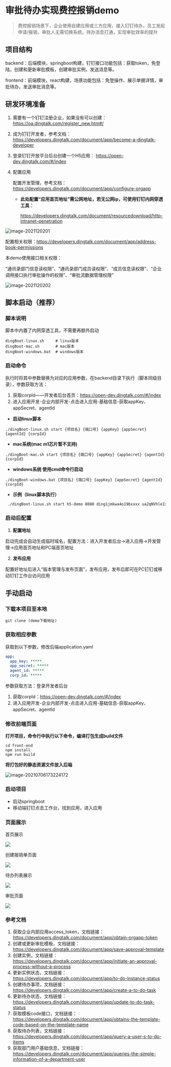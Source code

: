 # 审批待办实现费控报销demo

> 费控报销场景下，企业使用自建应用或三方应用，接入钉钉待办，员工发起申请/报销，审批人无需切换系统，待办消息打通，实现审批效率的提升

## 项目结构

backend：后端模块，springboot构建，钉钉接口功能包括：获取token，免登陆，创建和更新审批模板，创建审批实例，发送消息等。

frontend：前端模块，react构建，场景功能包括：免登操作、展示单据详情，审批待办，发送审批消息等。



## 研发环境准备

1. 需要有一个钉钉注册企业，如果没有可以创建：https://oa.dingtalk.com/register_new.htm#/

2. 成为钉钉开发者，参考文档：https://developers.dingtalk.com/document/app/become-a-dingtalk-developer

3. 登录钉钉开放平台后台创建一个H5应用： https://open-dev.dingtalk.com/#/index

4. 配置应用

   配置开发管理，参考文档：https://developers.dingtalk.com/document/app/configure-orgapp

    - **此处配置“应用首页地址”需公网地址，若无公网ip，可使用钉钉内网穿透工具：**

      https://developers.dingtalk.com/document/resourcedownload/http-intranet-penetration

![image-2021120201](https://z3.ax1x.com/2021/12/02/otwOot.png)



配置相关权限：https://developers.dingtalk.com/document/app/address-book-permissions

本demo使用接口相关权限：

“通讯录部门信息读权限”、“通讯录部门成员读权限”、“成员信息读权限”、“企业调用接口执行审批操作的权限”、“审批流数据管理权限”

![image-2021120202](https://z3.ax1x.com/2021/12/02/ot0ot0.png)

## 脚本启动（推荐）

### 脚本说明

脚本中内置了内网穿透工具，不需要再额外启动

```shell
dingBoot-linux.sh     # linux版本
dingBoot-mac.sh       # mac版本
dingBoot-windows.bat  # windows版本
```

### 启动命令

执行时将其中参数替换为对应的应用参数，在backend目录下执行（脚本同级目录），参数获取方法：

1. 获取corpId——开发者后台首页：https://open-dev.dingtalk.com/#/index
2. 进入应用开发-企业内部开发-点击进入应用-基础信息-获取appKey、appSecret、agentId

- **启动linux脚本**

```shell
./dingBoot-linux.sh start {项目名} {端口号} {appKey} {appSecret} {agentId} {corpId}
```
- **mac系统(mac m1芯片暂不支持)**

```shell
./dingBoot-mac.sh start {项目名} {端口号} {appKey} {appSecret} {agentId} {corpId}
```
- **windows系统 使用cmd命令行启动**

```shell
./dingBoot-windows.bat {项目名} {端口号} {appKey} {appSecret} {agentId} {corpId}
```

- **示例（linux脚本执行）**

```sh
 ./dingBoot-linux.sh start h5-demo 8080 ding1jmkwa4o19bxxxx ua2qNVhleIx14ld6xgoZqtg84EE94sbizRvCimfXrIqYCeyj7b8QvqYxxx 122549400 ding9f50b15bccd1000
```

### 启动后配置

1. **配置地址**

启动完成会自动生成临时域名，配置方法：进入开发者后台->进入应用->开发管理->应用首页地址和PC端首页地址

2. **发布应用**

配置好地址后进入“版本管理与发布页面”，发布应用，发布后即可在PC钉钉或移动钉钉工作台访问应用

## 手动启动

### 下载本项目至本地

```shell
git clone (demo下载地址)
```

### 获取相应参数

获取到以下参数，修改后端application.yaml

```yaml
app:
  app_key: *****
  app_secret: *****
  agent_id: *****
  corp_id: *****
```

参数获取方法：登录开发者后台

1. 获取corpId：https://open-dev.dingtalk.com/#/index
2. 进入应用开发-企业内部开发-点击进入应用-基础信息-获取appKey、appSecret、agentId

### 修改前端页面

**打开项目，命令行中执行以下命令，编译打包生成build文件**

```shell
cd front-end
npm install
npm run build
```

**将打包好的静态资源文件放入后端**

![image-20210706173224172](https://img.alicdn.com/imgextra/i2/O1CN01QLp1Qw1TCVrPddfjZ_!!6000000002346-2-tps-322-521.png)

### 启动项目

- 启动springboot
- 移动端钉钉点击工作台，找到应用，进入应用

### 页面展示

首页展示

![](https://img.alicdn.com/imgextra/i3/O1CN01mGEaWb1e4EVVJ8SRv_!!6000000003817-2-tps-449-282.png)

创建报销单页面

![](https://img.alicdn.com/imgextra/i1/O1CN01ZuI8PO26fc4jNVozB_!!6000000007689-2-tps-450-841.png)

 待办列表展示

![](https://img.alicdn.com/imgextra/i4/O1CN01ruv3eB1lk61EoTGfn_!!6000000004856-2-tps-450-843.png)

审批页面

![](https://img.alicdn.com/imgextra/i2/O1CN01XNy4vA1ulm0oebm9l_!!6000000006078-2-tps-450-851.png)

### **参考文档**

1. 获取企业内部应用access_token，文档链接：https://developers.dingtalk.com/document/app/obtain-orgapp-token
2. 创建或更新审批模板，文档链接：https://developers.dingtalk.com/document/app/save-approval-template
3. 创建实例，文档链接：https://developers.dingtalk.com/document/app/initiate-an-approval-process-without-a-process
4. 更新实例状态，文档链接：https://developers.dingtalk.com/document/app/to-do-instance-status
5. 创建待办事项，文档链接：https://developers.dingtalk.com/document/app/create-a-to-do-task
6. 更新待办状态，文档链接：https://developers.dingtalk.com/document/app/update-to-do-task-status
7. 获取模板code接口，文档链接：https://developers.dingtalk.com/document/app/obtains-the-template-code-based-on-the-template-name
8. 获取待办列表，文档链接：https://developers.dingtalk.com/document/app/query-a-user-s-to-do-items
9. 获取部门用户基础信息，文档链接：https://developers.dingtalk.com/document/app/queries-the-simple-information-of-a-department-user
